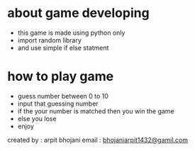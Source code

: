 # about game developing
- this game is made using python only
- import random library
- and use simple if else statment 

# how to play game 
- guess number between 0 to 10 
- input that guessing number
- if the your number is matched then you win the game
- else you lose
- enjoy


created by : arpit bhojani 
email : bhojaniarpit1432@gamil.com
